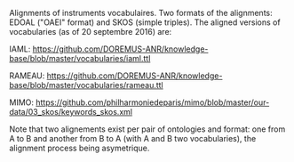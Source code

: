 Alignments of instruments vocabulaires. Two formats of the alignments: EDOAL ("OAEI" format) and SKOS (simple triples).
The aligned versions of vocabularies (as of 20 septembre 2016) are: 

IAML:
https://github.com/DOREMUS-ANR/knowledge-base/blob/master/vocabularies/iaml.ttl

RAMEAU:
https://github.com/DOREMUS-ANR/knowledge-base/blob/master/vocabularies/rameau.ttl

MIMO:
https://github.com/philharmoniedeparis/mimo/blob/master/our-data/03_skos/keywords_skos.xml

Note that two alignements exist per pair of ontologies and format: one from A to B and another from B to A (with A and B two vocabularies), the alignment process being asymetrique. 

